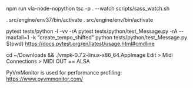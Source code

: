 npm run via-node-nopython
tsc -p . --watch
scripts/sass_watch.sh

. src/engine/env37/bin/activate
. src/engine/env/bin/activate

pytest tests/python -l -vv -rA
pytest tests/python/test_Message.py -rA --maxfail=1 -k "create_tempo_shifted"
python tests/python/test_Message.py $(pwd)
https://docs.pytest.org/en/latest/usage.html#cmdline

cd ~/Downloads && ./vmpk-0.7.2-linux-x86_64.AppImage
    Edit > Midi Connections > MIDI OUT == ALSA 

PyVmMonitor is used for performance profiling:
https://www.pyvmmonitor.com/
